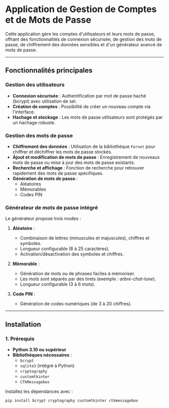 # Application de Gestion de Comptes et de Mots de Passe

Cette application gère les comptes d'utilisateurs et leurs mots de passe, offrant des fonctionnalités de connexion sécurisée, de gestion des mots de passe, de chiffrement des données sensibles et d'un générateur avancé de mots de passe.

---

## Fonctionnalités principales

### Gestion des utilisateurs
- **Connexion sécurisée** : Authentification par mot de passe haché (bcrypt) avec utilisation de sel.
- **Création de comptes** : Possibilité de créer un nouveau compte via l'interface.
- **Hachage et stockage** : Les mots de passe utilisateurs sont protégés par un hachage robuste.

### Gestion des mots de passe
- **Chiffrement des données** : Utilisation de la bibliothèque `Fernet` pour chiffrer et déchiffrer les mots de passe stockés.
- **Ajout et modification de mots de passe** : Enregistrement de nouveaux mots de passe ou mise à jour des mots de passe existants.
- **Recherche et affichage** : Fonction de recherche pour retrouver rapidement des mots de passe spécifiques.
- **Génération de mots de passe** :
  - Aléatoires
  - Mémorables
  - Codes PIN

### Générateur de mots de passe intégré
Le générateur propose trois modes :
1. **Aléatoire** :
   - Combinaison de lettres (minuscules et majuscules), chiffres et symboles.
   - Longueur configurable (8 à 25 caractères).
   - Activation/désactivation des symboles et chiffres.

2. **Mémorable** :
   - Génération de mots ou de phrases faciles à mémoriser.
   - Les mots sont séparés par des tirets (exemple : *arbre-chat-lune*).
   - Longueur configurable (3 à 6 mots).

3. **Code PIN** :
   - Génération de codes numériques (de 3 à 20 chiffres).

---

## Installation

### 1. Prérequis
- **Python 3.10 ou supérieur**
- **Bibliothèques nécessaires** :
  - `bcrypt`
  - `sqlite3` (intégré à Python)
  - `cryptography`
  - `customtkinter`
  - `CTkMessagebox`

Installez les dépendances avec :
```bash
pip install bcrypt cryptography customtkinter ctkmessagebox
